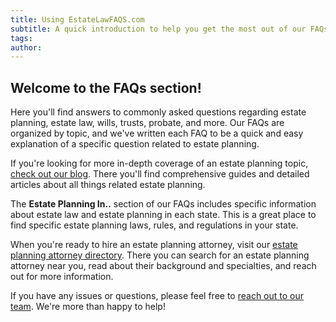 ```yaml
---
title: Using EstateLawFAQS.com
subtitle: A quick introduction to help you get the most out of our FAQs and other resources!
tags:
author:
---
```


## Welcome to the FAQs section!

Here you'll find answers to commonly asked questions regarding estate planning, estate law, wills, trusts, probate, and more. Our FAQs are organized by topic, and we've written each FAQ to be a quick and easy explanation of a specific question related to estate planning.

If you're looking for more in-depth coverage of an estate planning topic, [check out our blog](/blog/). There you'll find comprehensive guides and detailed articles about all things related estate planning.

The **Estate Planning In..** section of our FAQs includes specific information about estate law and estate planning in each state. This is a great place to find specific estate planning laws, rules, and regulations in your state.

When you're ready to hire an estate planning attorney, visit our [estate planning attorney directory](/estate-planning-attorneys/). There you can search for an estate planning attorney near you, read about their background and specialties, and reach out for more information.

If you have any issues or questions, please feel free to [reach out to our team](/contact/). We're more than happy to help!
